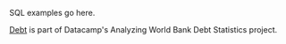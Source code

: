 SQL examples go here.

[Debt](https://github.com/verneh/datasci/blob/master/SQL/debt.ipynb) is part of Datacamp's Analyzing World Bank Debt Statistics project.
